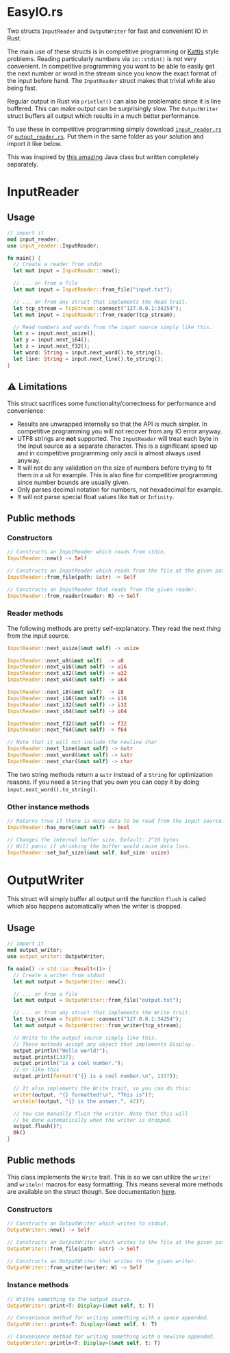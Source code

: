 # EasyIO.rs
Two structs `InputReader` and `OutputWriter` for fast and convenient IO in Rust.

The main use of these structs is in competitive programming or [Kattis](https://open.kattis.com/) style problems. Reading particularly numbers via `io::stdin()` is not very convenient. In competitive programming you want to be able to easily get the next number or word in the stream since you know the exact format of the input before hand. The `InputReader` struct makes that trivial while also being fast.

Regular output in Rust via `println!()` can also be problematic since it is line buffered. This can make output can be surprisingly slow. The `OutputWriter` struct buffers all output which results in a much better performance.

To use these in competitive programming simply download [`input_reader.rs`](https://github.com/AxlLind/EasyIO.rs/blob/master/src/input_reader.rs) or [`output_reader.rs`](https://github.com/AxlLind/EasyIO.rs/blob/master/src/output_writer.rs). Put them in the same folder as your solution and import it like below.

This was inspired by [this amazing](https://github.com/williamfiset/FastJavaIO) Java class but written completely separately.

# InputReader
## Usage
```Rust
// import it
mod input_reader;
use input_reader::InputReader;

fn main() {
  // Create a reader from stdin
  let mut input = InputReader::new();

  // ... or from a file
  let mut input = InputReader::from_file("input.txt");

  // ... or from any struct that implements the Read trait.
  let tcp_stream = TcpStream::connect("127.0.0.1:34254");
  let mut input = InputReader::from_reader(tcp_stream);

  // Read numbers and words from the input source simply like this.
  let x = input.next_usize();
  let y = input.next_i64();
  let z = input.next_f32();
  let word: String = input.next_word().to_string();
  let line: String = input.next_line().to_string();
}
```

## :warning: Limitations
This struct sacrifices some functionality/correctness for performance and convenience:
- Results are unwrapped internally so that the API is much simpler. In competitive programming you will not recover from any IO error anyway.
- UTF8 strings are **not** supported. The `InputReader` will treat each byte in the input source as a separate character. This is a significant speed up and in competitive programming only ascii is almost always used anyway.
- It will not do any validation on the size of numbers before trying to fit them in a `u8` for example. This is also fine for competitive programming since number bounds are usually given.
- Only parses decimal notation for numbers, not hexadecimal for example.
- It will not parse special float values like `NaN` or `Infinity`.

## Public methods
### Constructors
```Rust
// Constructs an InputReader which reads from stdin.
InputReader::new() -> Self
```

```Rust
// Constructs an InputReader which reads from the file at the given path.
InputReader::from_file(path: &str) -> Self
```

```Rust
// Constructs an InputReader that reads from the given reader.
InputReader::from_reader(reader: R) -> Self
```

### Reader methods
The following methods are pretty self-explanatory. They read the next *thing* from the input source.

```Rust
InputReader::next_usize(&mut self) -> usize

InputReader::next_u8(&mut self)  -> u8
InputReader::next_u16(&mut self) -> u16
InputReader::next_u32(&mut self) -> u32
InputReader::next_u64(&mut self) -> u64

InputReader::next_i8(&mut self)  -> i8
InputReader::next_i16(&mut self) -> i16
InputReader::next_i32(&mut self) -> i32
InputReader::next_i64(&mut self) -> i64

InputReader::next_f32(&mut self) -> f32
InputReader::next_f64(&mut self) -> f64

// Note that it will not include the newline char
InputReader::next_line(&mut self) -> &str
InputReader::next_word(&mut self) -> &str
InputReader::next_char(&mut self) -> char
```

The two string methods return a `&str` instead of a `String` for optimization reasons. If you need a `String` that you own you can copy it by doing `input.next_word().to_string()`.

### Other instance methods
```Rust
// Returns true if there is more data to be read from the input source.
InputReader::has_more(&mut self) -> bool

// Changes the internal buffer size. Default: 2^16 bytes
// Will panic if shrinking the buffer would cause data loss.
InputReader::set_buf_size(&mut self, buf_size: usize)
```

# OutputWriter
This struct will simply buffer all output until the function `flush` is called which also happens automatically when the writer is dropped.

## Usage
```Rust
// import it
mod output_writer;
use output_writer::OutputWriter;

fn main() -> std::io::Result<()> {
  // Create a writer from stdout
  let mut output = OutputWriter::new();

  // ... or from a file
  let mut output = OutputWriter::from_file("output.txt");

  // ... or from any struct that implements the Write trait.
  let tcp_stream = TcpStream::connect("127.0.0.1:34254");
  let mut output = OutputWriter::from_writer(tcp_stream);

  // Write to the output source simply like this.
  // These methods accept any object that implements Display.
  output.println("Hello world!");
  output.prints(1337);
  output.println("is a cool number.");
  // or like this
  output.print(format!("{} is a cool number.\n", 1337));

  // It also implements the Write trait, so you can do this:
  write!(output, "{} formatted!\n", "This is")?;
  writeln!(output, "{} is the answer.", 42)?;

  // You can manually flush the writer. Note that this will
  // be done automatically when the writer is dropped.
  output.flush()?;
  Ok()
}
```

## Public methods
This class implements the `Write` trait. This is so we can utilize the `write!` and `writeln!` macros for easy formatting. This means several more methods are available on the struct though. See documentation [here](https://doc.rust-lang.org/std/io/trait.Write.html).

### Constructors
```Rust
// Constructs an OutputWriter which writes to stdout.
OutputWriter::new() -> Self
```

```Rust
// Constructs an OutputWriter which writes to the file at the given path.
OutputWriter::from_file(path: &str) -> Self
```

```Rust
// Constructs an OutputWriter that writes to the given writer.
OutputWriter::from_writer(writer: W) -> Self
```

### Instance methods
```Rust
// Writes something to the output source.
OutputWriter::print<T: Display>(&mut self, t: T)

// Convenience method for writing something with a space appended.
OutputWriter::prints<T: Display>(&mut self, t: T)

// Convenience method for writing something with a newline appended.
OutputWriter::println<T: Display>(&mut self, t: T)
```
